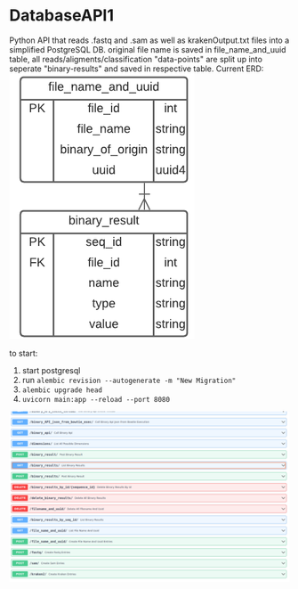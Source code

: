 # DatabaseAPI1
Python API that reads .fastq and .sam as well as krakenOutput.txt files into a simplified PostgreSQL DB.
original file name is saved in file_name_and_uuid table, all reads/aligments/classification "data-points" are split up into seperate
"binary-results" and saved in respective table.
Current ERD: 
![three entity RD for postgres set up. separate tables for data from fastq reads, sam files as well as kraken output together, and file_id table](images/simpler_postgres_erd.png "ERD for the simplified postgresDB")

to start:  
1. start postgresql
2. run ```alembic revision --autogenerate -m "New Migration"```
3. ```alembic upgrade head```
4. ```uvicorn main:app --reload --port 8080```

![endpoints for simplified postgres API](images/Screenshotsimpler_postgres_API.png "screenshot of api endpoints")